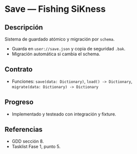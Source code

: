 # Save — Fishing SiKness

## Descripción
Sistema de guardado atómico y migración por `schema`.
- Guarda en `user://save.json` y copia de seguridad `.bak`.
- Migración automática si cambia el schema.

## Contrato
- Funciones: `save(data: Dictionary)`, `load() -> Dictionary`, `migrate(data: Dictionary) -> Dictionary`

## Progreso
- Implementado y testeado con integración y fixture.

## Referencias
- GDD sección 8.
- Tasklist Fase 1, punto 5.
